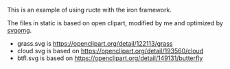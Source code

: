 This is an example of using ructe with the iron framework.

The files in static is based on open clipart, modified by me and
optimized by [svgomg](https://jakearchibald.github.io/svgomg/).

* grass.svg is https://openclipart.org/detail/122113/grass
* cloud.svg is based on https://openclipart.org/detail/193560/cloud
* btfl.svg is based on https://openclipart.org/detail/149131/butterfly
